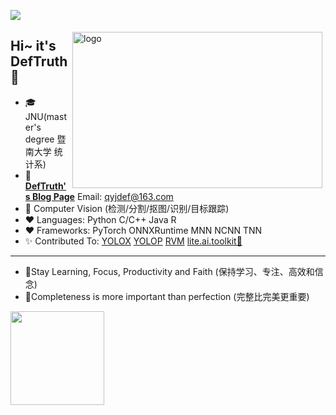 <!--
**DefTruth/DefTruth** is a ✨ _special_ ✨ repository because its `README.md` (this file) appears on your GitHub profile.

Here are some ideas to get you started:

- 🔭 I’m currently working on ...
- 🌱 I’m currently learning ...
- 👯 I’m looking to collaborate on ...
- 🤔 I’m looking for help with ...
- 💬 Ask me about ...
- 📫 How to reach me: ...
- 😄 Pronouns: ...
- ⚡ Fun fact: ...
-->

![](https://github.com/DefTruth/lite.ai.toolkit/blob/main/docs/resources/lite.ai.toolkit-roadmap-v0.1.png)


<img src="https://github-readme-stats.vercel.app/api?username=DefTruth&show_icons=true&theme=onedark" alt="logo" height="250" width="400" align="right" style="margin: 5px; margin-bottom: 0px;" />  

## Hi~ it's DefTruth 👋 
- 🎓 JNU(master's degree 暨南大学 统计系)
- 📖 [**DefTruth's Blog Page**](https://www.zhihu.com/column/c_1360887484541452288) Email: qyjdef@163.com
- 🔭 Computer Vision (检测/分割/抠图/识别/目标跟踪)
- ❤  Languages: Python C/C++ Java R
- ❤  Frameworks: PyTorch ONNXRuntime MNN NCNN TNN
- ✨ Contributed To: [YOLOX](https://github.com/Megvii-BaseDetection/YOLOX) [YOLOP](https://github.com/hustvl/YOLOP) [RVM](https://github.com/PeterL1n/RobustVideoMatting) [lite.ai.toolkit🚀](https://github.com/DefTruth/lite.ai.toolkit)

---- 
* 🍅Stay Learning, Focus, Productivity and Faith (保持学习、专注、高效和信念)
* 🍅Completeness is more important than perfection (完整比完美更重要)

<div align='center'>
  <img src="https://github-profile-trophy.vercel.app/?username=DefTruth&theme=onedark&row=1" height="150" align="left" style="margin: auto; margin-bottom: 20px;" /> 
</div>  

<!----- 
 ![](https://visitor-badge.laobi.icu/badge?page_id=DefTruth.DefTruth)
<div align='center'>
  <img src="https://github-profile-trophy.vercel.app/?username=DefTruth&theme=flat" alt="logo" height="160" align="left" style="margin: auto; margin-bottom: 20px;" /> 
</div>   
----->
